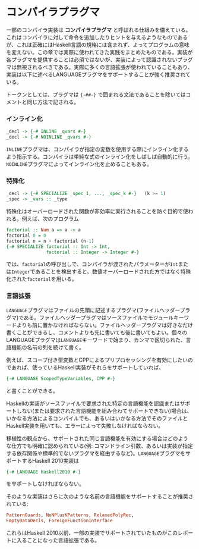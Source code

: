# コンパイラプラグマ

一部のコンパイラ実装は **コンパイラプラグマ** と呼ばれる仕組みを備えている。これはコンパイラに対して命令を追加したりヒントを与えるようなものであるが、これは正確にはHaskell言語の規格には含まれず、よってプログラムの意味を変えない。この章では実際に使われてきた実践をまとめたものである。実装が各プラグマを提供することは必須ではないが、実装によって認識されないプラグマは無視されるべきである。実際に多くの言語拡張が使われていることもあり、実装は以下に述べるLANGUAGEプラグマをサポートすることが強く推奨されている。

トークンとしては、プラグマは `{-##-}` で囲まれる文法であることを除いてはコメントと同じ方法で記される。

### インライン化

```haskell
_decl -> {-# INLINE _qvars #-}
_decl -> {-# NOINLINE _qvars #-}
```

`INLINE`プラグマは、コンパイラが指定の変数を使用する際にインライン化するよう指示する。コンパイラは単純な式のインライン化をしばしば自動的に行う。`NOINLINE`プラグマによってインライン化を止めることもある。

### 特殊化

```haskell
_decl -> {-# SPECIALIZE _spec_1, ..., _spec_k #-}   (k >= 1)
_spec -> _vars :: _type
```

特殊化はオーバーロードされた関数が非効率に実行されることを防ぐ目的で使われる。例えば、次のプログラム

```haskell
factorial :: Num a => a -> a  
factorial 0 = 0  
factorial n = n ⋆ factorial (n-1)  
{-# SPECIALIZE factorial :: Int -> Int,  
               factorial :: Integer -> Integer #-}
```

では、`factorial`の呼び出しで、コンパイラが渡されたパラメーターが`Int`または`Integer`であることを検出すると、数値オーバーロードされた方ではなく特殊化された`factorial`を用いる。

### 言語拡張

`LANGUAGE`プラグマはファイルの先頭に記述するプラグマ(ファイルヘッダープラグマ)である。ファイルヘッダープラグマはソースファイルでモジュールキーワードよりも前に置かなければならない。ファイルヘッダープラグマは好きなだけ書くことができるし、コメントよりも先に書いても後に書いてもよい。個々のLANGUAGEプラグマは`LANGUAGE`キーワードで始まり、カンマで区切られた、言語機能の名前の列を続けて書く。

例えば、スコープ付き型変数とCPPによるプリプロセッシングを有効にしたいのであれば、使っているHaskell実装がそれらをサポートしていれば、

```haskell
{-# LANGUAGE ScopedTypeVariables, CPP #-}
```

と書くことができる。

Haskellの実装がソースファイルで要求された特定の言語機能を認識またはサポートしない(または要求された言語機能を組み合わてサポートできない)場合は、いかなる方法によるコンパイルでも、あるいはいかなる方法でそのファイルとHaskell実装を用いても、エラーによって失敗しなければならない。

移植性の観点から、サポートされた同じ言語機能を有効にする場合はどのような仕方でも明確に認められている(例: コマンドライン引数、あるいは実装が指定する依存関係や標準的でないプラグマを経由するなど)。`LANGUAGE`プラグマをサポートするHaskell 2010実装は

```haskell
{-# LANGUAGE Haskell2010 #-}
```

をサポートしなければならない。

そのような実装はさらに次のような名前の言語機能をサポートすることが推奨されている:

```haskell
PatternGuards, NoNPlusKPatterns, RelaxedPolyRec,  
EmptyDataDecls, ForeignFunctionInterface
```

これらはHaskell 2010以前、一部の実装でサポートされていたものがこのレポートに入ることになった言語拡張である。

